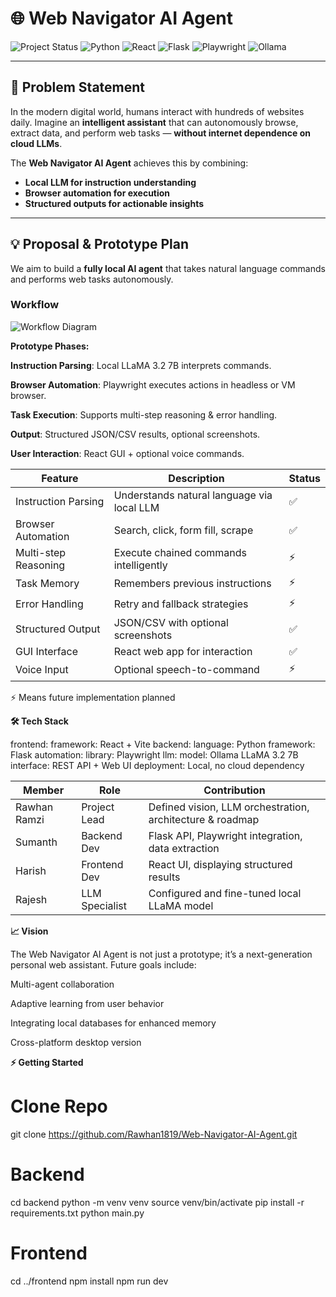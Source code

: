 
# 🌐 Web Navigator AI Agent

![Project Status](https://img.shields.io/badge/status-Prototype-blue)
![Python](https://img.shields.io/badge/Python-3.11-blue)
![React](https://img.shields.io/badge/React-18-blue)
![Flask](https://img.shields.io/badge/Flask-2.3-blue)
![Playwright](https://img.shields.io/badge/Playwright-Automation-blue)
![Ollama](https://img.shields.io/badge/LLM-Ollama-blue)

---

## 📌 Problem Statement
In the modern digital world, humans interact with hundreds of websites daily. Imagine an **intelligent assistant** that can autonomously browse, extract data, and perform web tasks — **without internet dependence on cloud LLMs**.  

The **Web Navigator AI Agent** achieves this by combining:  
- **Local LLM for instruction understanding**  
- **Browser automation for execution**  
- **Structured outputs for actionable insights**

---

## 💡 Proposal & Prototype Plan

We aim to build a **fully local AI agent** that takes natural language commands and performs web tasks autonomously.  

### Workflow

   ![Workflow Diagram](assets/mermaid-ai-diagram-2025-09-27-102903.png)

**Prototype Phases:**

**Instruction Parsing**: Local LLaMA 3.2 7B interprets commands.

**Browser Automation**: Playwright executes actions in headless or VM browser.

**Task Execution**: Supports multi-step reasoning & error handling.

**Output**: Structured JSON/CSV results, optional screenshots.

**User Interaction**: React GUI + optional voice commands.

| **Feature**          | **Description**                            |**Status**|
| -------------------- | ------------------------------------------ | ------   |
| Instruction Parsing  | Understands natural language via local LLM | ✅       |
| Browser Automation   | Search, click, form fill, scrape           | ✅       |
| Multi-step Reasoning | Execute chained commands intelligently     | ⚡        |
| Task Memory          | Remembers previous instructions            | ⚡        |
| Error Handling       | Retry and fallback strategies              | ⚡        |
| Structured Output    | JSON/CSV with optional screenshots         | ✅       |
| GUI Interface        | React web app for interaction              | ✅       |
| Voice Input          | Optional speech-to-command                 | ⚡        |

⚡ Means future implementation planned

**🛠️ Tech Stack**

frontend:
  framework: React + Vite
backend:
  language: Python
  framework: Flask
automation:
  library: Playwright
llm:
  model: Ollama LLaMA 3.2 7B
interface: REST API + Web UI
deployment: Local, no cloud dependency

| **Member**   | **Role**       | **Contribution**                                          |
| ------------ | -------------- | --------------------------------------------------------- |
| Rawhan Ramzi | Project Lead   | Defined vision, LLM orchestration, architecture & roadmap |
| Sumanth      | Backend Dev    | Flask API, Playwright integration, data extraction        |
| Harish       | Frontend Dev   | React UI, displaying structured results                   |
| Rajesh       | LLM Specialist | Configured and fine-tuned local LLaMA model               |


**📈 Vision**

The Web Navigator AI Agent is not just a prototype; it’s a next-generation personal web assistant. Future goals include:

Multi-agent collaboration

Adaptive learning from user behavior

Integrating local databases for enhanced memory

Cross-platform desktop version

**⚡ Getting Started**

# Clone Repo
git clone https://github.com/Rawhan1819/Web-Navigator-AI-Agent.git

# Backend
cd backend
python -m venv venv
source venv/bin/activate
pip install -r requirements.txt
python main.py

# Frontend
cd ../frontend
npm install
npm run dev
